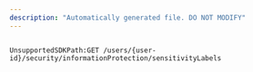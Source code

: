 ```yaml
---
description: "Automatically generated file. DO NOT MODIFY"
---
```


```powershellv2

UnsupportedSDKPath:GET /users/{user-id}/security/informationProtection/sensitivityLabels

```